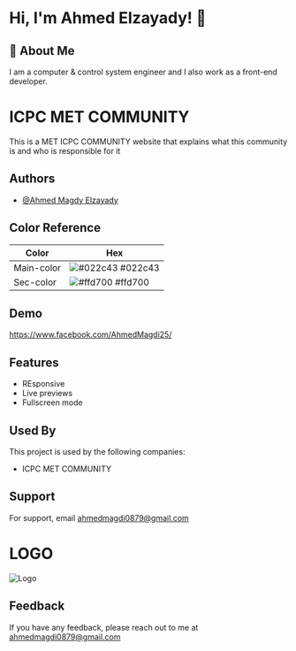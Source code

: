 
# Hi, I'm Ahmed Elzayady! 👋


## 🚀 About Me
I am a computer & control system engineer and I also work as a front-end developer.


# ICPC MET COMMUNITY

This is a MET ICPC COMMUNITY website that explains what this community is and who is responsible for it


## Authors

- [@Ahmed Magdy Elzayady](https://github.com/Ahmed-Elzayady)

## Color Reference

| Color             | Hex                                                                |
| ----------------- | ------------------------------------------------------------------ |
| Main-color | ![#022c43](https://via.placeholder.com/10/022c43/t) #022c43 |
| Sec-color | ![#ffd700](https://via.placeholder.com/10/ffd700/ffd700) #ffd700 |



## Demo

https://www.facebook.com/AhmedMagdi25/


## Features

- REsponsive
- Live previews
- Fullscreen mode


## Used By

This project is used by the following companies:

- ICPC MET COMMUNITY


## Support

For support, email ahmedmagdi0879@gmail.com


# LOGO
![Logo](https://ahmed-elzayady.github.io/ICPC-MET-COMMUNITY/images/MET_4_-_Edited-removebg-preview-modified-removebg-preview.png)


## Feedback

If you have any feedback, please reach out to me at ahmedmagdi0879@gmail.com

